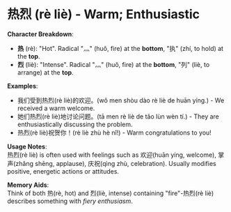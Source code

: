 # **热烈 (rè liè) - Warm; Enthusiastic**

**Character Breakdown**:  
- **热** (rè): "Hot". Radical "灬" (huǒ, fire) at the **bottom**, "执" (zhí, to hold) at the **top**.  
- **烈** (liè): "Intense". Radical "灬" (huǒ, fire) at the **bottom**, "列" (liè, to arrange) at the **top**.

**Examples**:  
- 我们受到热烈(rè liè)的欢迎。(wǒ men shòu dào rè liè de huān yíng.) - We received a warm welcome.  
- 她们热烈(rè liè)地讨论问题。(tā men rè liè de tǎo lùn wèn tí.) - They are enthusiastically discussing the problem.  
- 热烈(rè liè)祝贺你！(rè liè zhù hè nǐ!) - Warm congratulations to you!

**Usage Notes**:  
热烈(rè liè) is often used with feelings such as 欢迎(huān yíng, welcome), 掌声(zhǎng shēng, applause), 庆祝(qìng zhù, celebration). Usually modifies positive, energetic actions or attitudes.

**Memory Aids**:  
Think of both 热(rè, hot) and 烈(liè, intense) containing "fire"-热烈(rè liè) describes something with *fiery enthusiasm*.